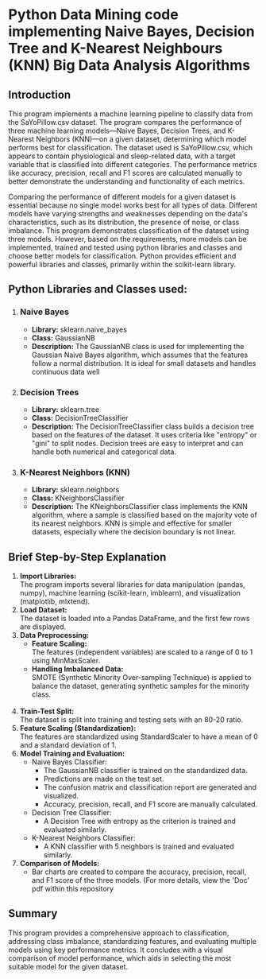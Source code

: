 # Python Data Mining code implementing Naive Bayes, Decision Tree and K-Nearest Neighbours (KNN) Big Data Analysis Algorithms

<h2>
  Introduction
</h2> 

<p>
  This program implements a machine learning pipeline to classify data from the SaYoPillow.csv dataset. The program compares the performance of three machine learning models—Naive Bayes, Decision Trees, and K-Nearest Neighbors (KNN)—on a given dataset, determining which model performs best for classification. The dataset used is SaYoPillow.csv, which appears to contain physiological and sleep-related data, with a target variable that is classified into different categories. The performance metrics like accuracy, precision, recall and F1 scores are calculated manually to better demonstrate the understanding and functionality of each metrics. 
</p>

<p>
  Comparing the performance of different models for a given dataset is essential because no single model works best for all types of data. Different models have varying strengths and weaknesses depending on the data's characteristics, such as its distribution, the presence of noise, or class imbalance. This program demonstrates classification of the dataset using three models. However, based on the requirements, more models can be implemented, trained and tested using python libraries and classes and choose better models for classification. Python provides efficient and powerful libraries and classes, primarily within the scikit-learn library. 
</p>

<h2>
  Python Libraries and Classes used:
</h2> 

<ol>
  <li>
    <h3>Naive Bayes</h3>
    <ul>
      <li><b>Library:</b> sklearn.naive_bayes</li>
      <li><b>Class:</b> GaussianNB</li>
      <li><b>Description:</b> The GaussianNB class is used for implementing the Gaussian Naive Bayes algorithm, which assumes that the features follow a normal distribution. It is ideal for small datasets and handles continuous data well</li>
    </ul>
  </li>

  <li>
    <h3>Decision Trees</h3>
    <ul>
      <li><b>Library:</b> sklearn.tree</li>
      <li><b>Class:</b> DecisionTreeClassifier</li>
      <li><b>Description:</b> The DecisionTreeClassifier class builds a decision tree based on the features of the dataset. It uses criteria like "entropy" or "gini" to split nodes. Decision trees are easy to interpret and can handle both numerical and categorical data.</li>
    </ul>
  </li>

  <li>
    <h3>K-Nearest Neighbors (KNN)</h3>
    <ul>
      <li><b>Library:</b> sklearn.neighbors</li>
      <li><b>Class:</b> KNeighborsClassifier</li>
      <li><b>Description:</b> The KNeighborsClassifier class implements the KNN algorithm, where a sample is classified based on the majority vote of its nearest neighbors. KNN is simple and effective for smaller datasets, especially where the decision boundary is not linear.</li>
    </ul>
  </li>
</ol>

<h2>
  Brief Step-by-Step Explanation
</h2>

<ol>
  <li><b>Import Libraries:</b></li>
  The program imports several libraries for data manipulation (pandas, numpy), machine learning (scikit-learn, imblearn), and visualization (matplotlib, mlxtend).

  </br>

  <li><b>Load Dataset:</b></li>
  The dataset is loaded into a Pandas DataFrame, and the first few rows are displayed.

  </br>

  <li>
    <b>Data Preprocessing:</b>
    <ul>
      <li><b>Feature Scaling:</b></li>
      The features (independent variables) are scaled to a range of 0 to 1 using MinMaxScaler.
      <li><b>Handling Imbalanced Data:</b></li>
      SMOTE (Synthetic Minority Over-sampling Technique) is applied to balance the dataset, generating synthetic samples for the minority class.
    </ul>
  </li>

  </br>

  <li><b>Train-Test Split:</b></li>
  The dataset is split into training and testing sets with an 80-20 ratio.

  </br>

  <li><b>Feature Scaling (Standardization):</b></li>
  The features are standardized using StandardScaler to have a mean of 0 and a standard deviation of 1.

  </br>

  <li>
    <b>Model Training and Evaluation:</b>
    <ul>
      <li>Naive Bayes Classifier:
        <ul>
          <li>The GaussianNB classifier is trained on the standardized data.</li>
          <li>Predictions are made on the test set.</li>
          <li>The confusion matrix and classification report are generated and visualized.</li>
          <li>Accuracy, precision, recall, and F1 score are manually calculated.</li>
        </ul>
      </li>
    </ul>
    <ul>
      <li>Decision Tree Classifier:
        <ul>
          <li>A Decision Tree with entropy as the criterion is trained and evaluated similarly.</li>
        </ul>
      </li>
    </ul>
    <ul>
      <li>K-Nearest Neighbors Classifier:
        <ul>
          <li>A KNN classifier with 5 neighbors is trained and evaluated similarly.</li>
        </ul>
      </li>
    </ul>
    
  </li>

  <li>
    <b>Comparison of Models:</b>
    <ul>
      <li>Bar charts are created to compare the accuracy, precision, recall, and F1 score of the three models. (For more details, view the 'Doc' pdf within this repository 
      </li>
    </ul>
  </li>
</ol>

<h2>
  Summary
</h2>
<p>
  This program provides a comprehensive approach to classification, addressing class imbalance, standardizing features, and evaluating multiple models using key performance metrics. It concludes with a visual comparison of model performance, which aids in selecting the most suitable model for the given dataset.
</p>
